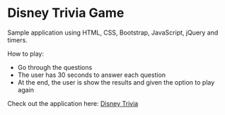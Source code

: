# Disney Trivia Game

Sample application using HTML, CSS, Bootstrap, JavaScript, jQuery and timers.

How to play:
* Go through the questions
* The user has 30 seconds to answer each question
* At the end, the user is show the results and given the option to play again

Check out the application here: [Disney Trivia](https://triviagame-ia.herokuapp.com/)